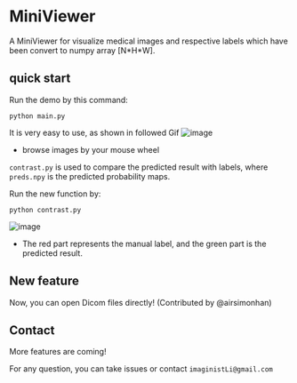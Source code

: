 # MiniViewer
A MiniViewer for visualize medical images and respective labels which have been convert to numpy array [N\*H\*W].

## quick start

Run the demo by this command:

```
python main.py
```

It is very easy to use, as shown in followed Gif
![image]( ./images/demo.gif)
* browse images by your mouse wheel


`contrast.py` is used to compare the predicted result with labels, where `preds.npy` is the predicted probability maps.

Run the new function by:
```
python contrast.py
```
![image]( ./images/demo2.gif)

* The red part represents the manual label, and the green part is the predicted result.

## New feature

Now, you can open Dicom files directly! (Contributed by @airsimonhan)

## Contact
More features are coming!

For any question, you can take issues or contact `imaginistLi@gmail.com`
